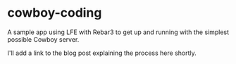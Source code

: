cowboy-coding
==========

A sample app using LFE with Rebar3 to get up and running with the simplest possible Cowboy server.

I'll add a link to the blog post explaining the process here shortly.

